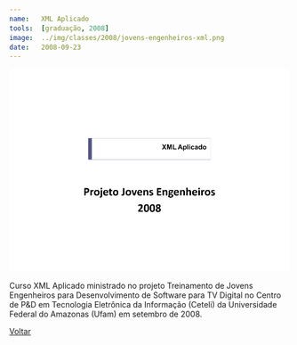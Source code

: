 ```yaml
---
name:  	XML Aplicado
tools: 	[graduação, 2008]
image: 	../img/classes/2008/jovens-engenheiros-xml.png
date: 	2008-09-23
---
```


![](../img/classes/2008/jovens-engenheiros-xml.png)

Curso XML Aplicado ministrado no projeto Treinamento de Jovens Engenheiros para Desenvolvimento de Software para TV Digital no Centro de P&D em Tecnologia Eletrônica da Informação (Ceteli) da Universidade Federal do Amazonas (Ufam) em setembro de 2008.

<p class="text-center">
	<a class="btn btn-outline-primary mt-1" href="{{ site.baseurl }}/classes/">Voltar</a>
</p>